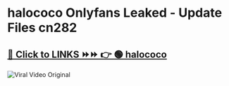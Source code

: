 
 # halococo Onlyfans Leaked - Update Files cn282

## <h2><a href="https://clipsfans.com/halococo&ref=git">🔗 Click to LINKS ⏩⏩ 👉 🟢 halococo </a></h2>

<a href="https://clipsfans.com/halococo&ref=git" rel="nofollow" data-target="animated-image.originalLink"><img src="https://i.ibb.co.com/xMMVF88/686577567.gif" alt="Viral Video Original" style="max-width: 100%; display: inline-block;" data-target="animated-image.originalImage"></a>

